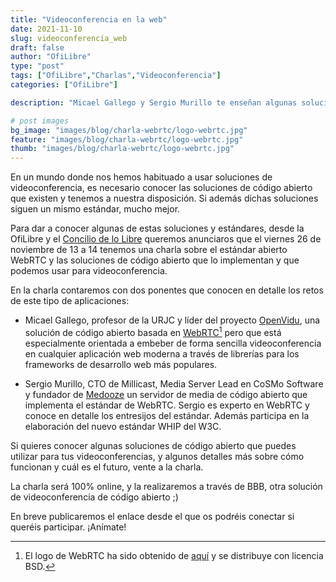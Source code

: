 ```yaml
---
title: "Videoconferencia en la web"
date: 2021-11-10
slug: videoconferencia_web
draft: false
author: "OfiLibre"
type: "post"
tags: ["OfiLibre","Charlas","Videoconferencia"]
categories: ["OfiLibre"]

description: "Micael Gallego y Sergio Murillo te enseñan algunas soluciones de código abierto para videoconferencia"

# post images 
bg_image: "images/blog/charla-webrtc/logo-webrtc.jpg"
feature: "images/blog/charla-webrtc/logo-webrtc.jpg"
thumb: "images/blog/charla-webrtc/logo-webrtc.jpg"
---
```


En un mundo donde nos hemos habituado a usar soluciones de videoconferencia, es necesario conocer las soluciones de código abierto que existen y tenemos a nuestra disposición. Si además dichas soluciones siguen un mismo estándar, mucho mejor. 

Para dar a conocer algunas de estas soluciones y estándares, desde la OfiLibre y el [Concilio de lo Libre](https://conciliodelolibre.gitlab.io/) queremos anunciaros que el viernes 26 de noviembre de 13 a 14 tenemos una charla sobre el estándar abierto WebRTC y las soluciones de código abierto que lo implementan y que podemos usar para videoconferencia.

En la charla contaremos con dos ponentes que conocen en detalle los retos de este tipo de aplicaciones: 

* Micael Gallego, profesor de la URJC y líder del proyecto [OpenVidu](https://openvidu.io/), una solución de código abierto basada en [WebRTC](https://webrtc.org/)[^1] pero que está especialmente orientada a embeber de forma sencilla videoconferencia en cualquier aplicación web moderna a través de librerías para los frameworks de desarrollo web más populares.

* Sergio Murillo, CTO de Millicast, Media Server Lead en CoSMo Software y fundador de [Medooze](https://github.com/medooze) un servidor de media de código abierto que implementa el estándar de WebRTC. Sergio es experto en WebRTC y conoce en detalle los entresijos del estándar. Además participa en la elaboración del nuevo estándar WHIP del W3C.

Si quieres conocer algunas soluciones de código abierto que puedes utilizar para tus videoconferencias, y algunos detalles más sobre cómo funcionan y cuál es el futuro, vente a la charla. 

La charla será 100% online, y la realizaremos a través de BBB, otra solución de videoconferencia de código abierto ;)

En breve publicaremos el enlace desde el que os podréis conectar si queréis participar. ¡Anímate!

[^1]: El logo de WebRTC ha sido obtenido de [aquí](https://es.m.wikipedia.org/wiki/Archivo:WebRTC_Logo.svg) y se distribuye con licencia BSD.